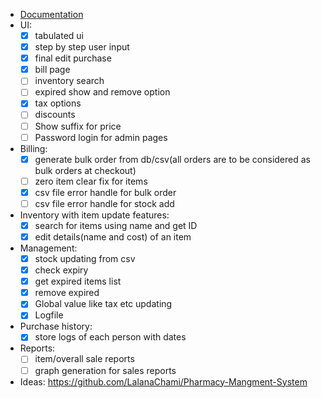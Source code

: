 * [Documentation]([[./README.md]])
* UI:
	- [x] tabulated ui
	- [x] step by step user input
	- [x] final edit purchase
	- [x] bill page
	- [ ] inventory search
	- [ ] expired show and remove option
	- [x] tax options
	- [ ] discounts
	- [ ] Show suffix for price
	- [ ] Password login for admin pages
* Billing:
	- [x] generate bulk order from db/csv(all orders are to be considered as bulk orders at checkout)
	- [ ] zero item clear fix for items
	- [x] csv file error handle for bulk order
	- [ ] csv file error handle for stock add
* Inventory with item update features:
	- [x] search for items using name and get ID
	- [x] edit details(name and cost) of an item
* Management:
	- [x] stock updating from csv
	- [x] check expiry
	- [x] get expired items list
	- [x] remove expired
	- [x] Global value like tax etc updating
	- [x] Logfile
* Purchase history:
	- [x] store logs of each person with dates
* Reports:
	- [ ] item/overall sale reports
	- [ ] graph generation for sales reports
* Ideas: https://github.com/LalanaChami/Pharmacy-Mangment-System
